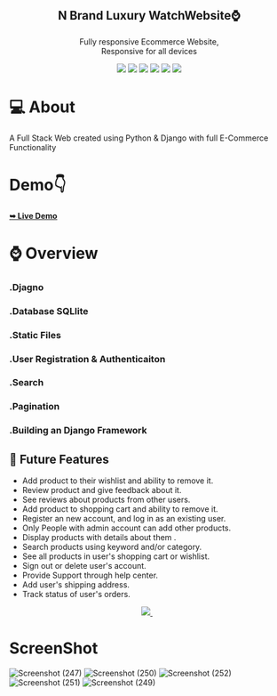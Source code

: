
<div align="center">
  
  <h2 align="center">N Brand Luxury WatchWebsite⌚</h2>

  Fully responsive Ecommerce Website, <br />Responsive for all devices
  
<img src="https://img.shields.io/badge/Django-239120?logo=django&logoColor=white" />
<img src="https://img.shields.io/badge/SQL%20Server-CC2927?logo=microsoft-sql-server&logoColor=white" />
<img src="https://img.shields.io/badge/html5-E34F26?logo=html5&logoColor=white" />
<img src="https://img.shields.io/badge/css3-1572B6?logo=css3&logoColor=white" />
<img src="https://img.shields.io/badge/bootstrap-563D7C?logo=bootstrap&logoColor=white" />
<img src="https://img.shields.io/badge/Github-181717?logo=github&logoColor=white" />
  
</div>


#  💻 About
A Full Stack Web created using Python & Django with full E-Commerce Functionality
<br>

#  Demo👇
 <a href="https://nazimnazar.pythonanywhere.com/"><strong>➥ Live Demo</strong></a>
# ⌚ Overview
### .Djagno 
### .Database SQLlite
### .Static Files
### .User Registration & Authenticaiton
### .Search
### .Pagination
### .Building an Django  Framework 


## 🧠  Future Features

- Add product to their wishlist and ability to remove it.
- Review product and give feedback about it.
- See reviews about products from other users.
- Add product to shopping cart and ability to remove it.
- Register an new account, and log in as an existing user.
- Only People with admin account can add other products.
- Display products with details about them .
- Search products using keyword and/or category.
- See all products in user's shopping cart or wishlist.
- Sign out or delete user's account.
- Provide Support through help center.
- Add user's shipping address.
- Track status of user's orders.
<p align='center'>
    
  <a href="https://www.linkedin.com/in/nazim-n-nazar-94113b243/">
    <img src="https://img.shields.io/badge/linkedin-%230077B5.svg?&style=for-the-badge&logo=linkedin&logoColor=white" />
  </a>&nbsp;&nbsp;  
</p>


# ScreenShot
![Screenshot (247)](https://user-images.githubusercontent.com/112808009/201682209-155855fd-c7ca-4bed-aede-ac1919ada481.png)
![Screenshot (250)](https://user-images.githubusercontent.com/112808009/201682235-2b33dcc7-5e28-40f0-b6aa-5cee480f6963.png)
![Screenshot (252)](https://user-images.githubusercontent.com/112808009/201682265-31fd2d9b-632b-4aa1-98c9-bcda203933e3.png)
![Screenshot (251)](https://user-images.githubusercontent.com/112808009/201682277-b6d487dc-a6e4-4c55-ae75-f851bb3c13fb.png)
![Screenshot (249)](https://user-images.githubusercontent.com/112808009/201682296-54822a1d-3e41-427f-a3e7-bce91523ec2a.png)
